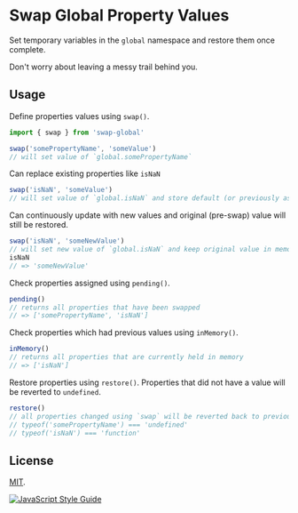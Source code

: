 # Swap Global Property Values

Set temporary variables in the `global` namespace and restore them once complete.

Don't worry about leaving a messy trail behind you.

## Usage

Define properties values using `swap()`.

```js
import { swap } from 'swap-global'

swap('somePropertyName', 'someValue')
// will set value of `global.somePropertyName`
```
Can replace existing properties like `isNaN`

```js
swap('isNaN', 'someValue')
// will set value of `global.isNaN` and store default (or previously assigned) value in memory.
```
Can continuously update with new values and original (pre-swap) value will still be restored.

```js
swap('isNaN', 'someNewValue')
// will set new value of `global.isNaN` and keep original value in memory.
isNaN
// => 'someNewValue'
```

Check properties assigned using `pending()`.

```js
pending()
// returns all properties that have been swapped
// => ['somePropertyName', 'isNaN']
```

Check properties which had previous values using `inMemory()`.

```js
inMemory()
// returns all properties that are currently held in memory
// => ['isNaN']
```

Restore properties using `restore()`. Properties that did not have a value will be reverted to `undefined`.

```js
restore()
// all properties changed using `swap` will be reverted back to previous values.
// typeof('somePropertyName') === 'undefined'
// typeof('isNaN') === 'function'
```

## License

[MIT](LICENSE).


[![JavaScript Style Guide](https://cdn.rawgit.com/standard/standard/master/badge.svg)](https://github.com/standard/standard)


